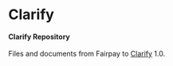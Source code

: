 # Clarify

**Clarify Repository**
<br>
<br>
Files and documents from Fairpay to [Clarify](https://www.withclarify.com) 1.0.
<br>
<br>


